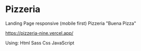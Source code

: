 # Pizzeria
Landing Page responsive (mobile first) Pizzeria "Buena Pizza"

https://pizzeria-nine.vercel.app/

Using:	Html
		Sass
		Css
		JavaScript
